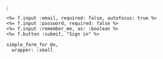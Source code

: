 ;

    <%= f.input :email, required: false, autofocus: true %>
    <%= f.input :password, required: false %>
    <%= f.input :remember_me, as: :boolean %>
    <%= f.button :submit, "Sign in" %>

    simple_form_for @x,
      wrapper: :small
